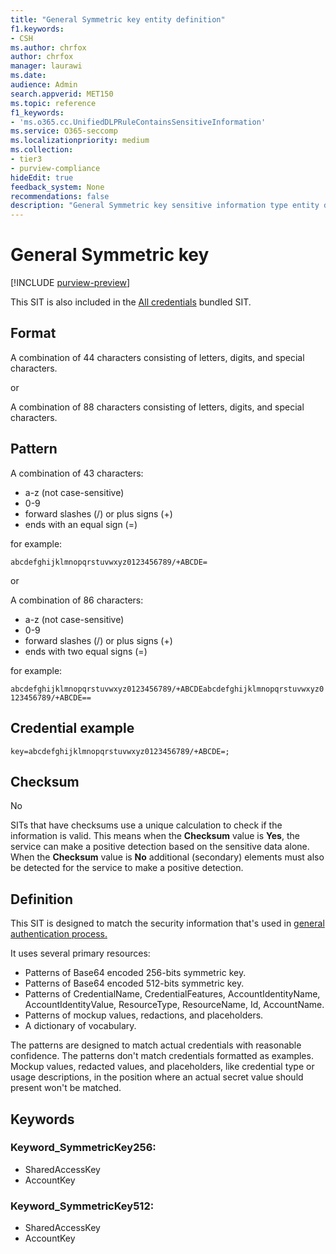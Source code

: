 ```yaml
---
title: "General Symmetric key entity definition"
f1.keywords:
- CSH
ms.author: chrfox
author: chrfox
manager: laurawi
ms.date:
audience: Admin
search.appverid: MET150
ms.topic: reference
f1_keywords:
- 'ms.o365.cc.UnifiedDLPRuleContainsSensitiveInformation'
ms.service: O365-seccomp
ms.localizationpriority: medium
ms.collection:
- tier3
- purview-compliance
hideEdit: true
feedback_system: None
recommendations: false
description: "General Symmetric key sensitive information type entity definition."
---
```


# General Symmetric key

[!INCLUDE [purview-preview](../includes/purview-preview.md)]

This SIT is also included in the [All credentials](sit-defn-all-creds.md) bundled SIT.

 ## Format

A combination of 44 characters consisting of letters, digits, and special characters.

or

A combination of 88 characters consisting of letters, digits, and special characters.

## Pattern

A combination of 43 characters:
 
- a-z (not case-sensitive)
- 0-9
- forward slashes (/) or plus signs (+)
- ends with an equal sign (=)

for example:

`abcdefghijklmnopqrstuvwxyz0123456789/+ABCDE=`

or

A combination of 86 characters:
 
- a-z (not case-sensitive)
- 0-9
- forward slashes (/) or plus signs (+)
- ends with two equal signs (=)

for example:

`abcdefghijklmnopqrstuvwxyz0123456789/+ABCDEabcdefghijklmnopqrstuvwxyz0123456789/+ABCDE==`

## Credential example 

`key=abcdefghijklmnopqrstuvwxyz0123456789/+ABCDE=;`

## Checksum

No

SITs that have checksums use a unique calculation to check if the information is valid. This means when the **Checksum** value is **Yes**, the service can make a positive detection based on the sensitive data alone. When the **Checksum** value is **No** additional (secondary) elements must also be detected  for the service to make a positive detection.

## Definition

This SIT is designed to match the security information that's used in [general authentication process.](/dotnet/api/system.security.cryptography.aes?view=net-5.0) 

It uses several primary resources:

- Patterns of Base64 encoded 256-bits symmetric key.
- Patterns of Base64 encoded 512-bits symmetric key.
- Patterns of CredentialName, CredentialFeatures, AccountIdentityName, AccountIdentityValue, ResourceType, ResourceName, Id, AccountName.
- Patterns of mockup values, redactions, and placeholders.
- A dictionary of vocabulary.

The patterns are designed to match actual credentials with reasonable confidence. The patterns don't match credentials formatted as examples. Mockup values, redacted values, and placeholders, like credential type or usage descriptions, in the position where an actual secret value should present won't be matched.

## Keywords

### Keyword_SymmetricKey256:

- SharedAccessKey
- AccountKey

### Keyword_SymmetricKey512:

- SharedAccessKey
- AccountKey
